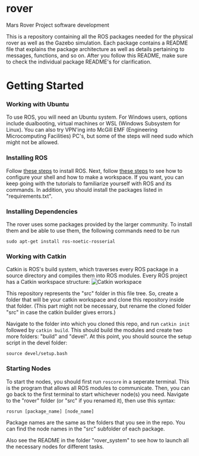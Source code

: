 # rover
Mars Rover Project software development

This is a repository containing all the ROS packages needed for the physical rover as well as
the Gazebo simulation. Each package contains a README file that explains the package architecture as well
as details pertaining to messages, functions, and so on. After you follow this README, make sure to check
the individual package README's for clarification.

# Getting Started

### Working with Ubuntu
To use ROS, you will need an Ubuntu system. For Windows users, options include dualbooting, virtual machines
or WSL (Windows Subsystem for Linux). You can also try VPN'ing into McGill EMF (Engineering Microcomputing
Facilities) PC's, but some of the steps will need sudo which might not be allowed.

### Installing ROS
Follow [these steps](http://wiki.ros.org/noetic/Installation/Ubuntu) to install ROS. Next, follow [these steps](http://wiki.ros.org/ROS/Tutorials/InstallingandConfiguringROSEnvironment) to see how to configure your shell and how to make a workspace. If you
want, you can keep going with the tutorials to familiarize yourself with ROS and its commands. In addition, you
should install the packages listed in "requirements.txt".

### Installing Dependencies
The rover uses some packages provided by the larger community. To install them and be able to use them, the following commands need to be run
```
sudo apt-get install ros-noetic-rosserial

```

### Working with Catkin
Catkin is ROS's build system, which traverses every ROS package in a source directory and compiles them into 
ROS modules. Every ROS project has a Catkin workspace structure:
![Catkin workspace](https://miro.medium.com/v2/resize:fit:1400/format:webp/0*vfNM1mbkhUpvK-nW.png)

This repository represents the "src" folder in this file tree. So, create a folder that will be your catkin
workspace and clone this repository inside that folder. (This part might not be necessary, but rename the cloned
folder "src" in case the catkin builder gives errors.)

Navigate to the folder into which you cloned this repo, and run `catkin init` followed by `catkin build`. This should build the modules and
create two more folders: "build" and "devel". At this point, you should source the setup script in the devel folder:

`source devel/setup.bash`

### Starting Nodes
To start the nodes, you should first run `roscore` in a seperate terminal. This is the program that allows all
ROS modules to communicate. Then, you can go back to the first terminal to start whichever node(s) you need.
Navigate to the "rover" folder (or "src" if you renamed it), then use this syntax:

`rosrun [package_name] [node_name]`

Package names are the same as the folders that you see in the repo. You can find the node names in the "src" subfolder
of each package.

Also see the README in the folder "rover_system" to see how to launch all the necessary nodes for different tasks.
